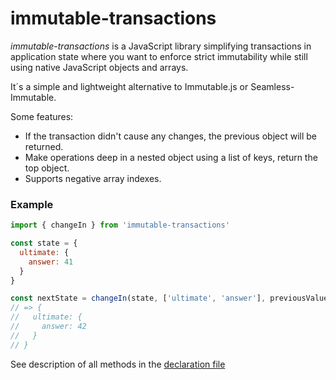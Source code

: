 # immutable-transactions

_immutable-transactions_ is a JavaScript library simplifying transactions in application state where you want to enforce strict immutability while still using native JavaScript objects and arrays.

It´s a simple and lightweight alternative to Immutable.js or Seamless-Immutable.

Some features:

- If the transaction didn't cause any changes, the previous object will be returned.
- Make operations deep in a nested object using a list of keys, return the top object.
- Supports negative array indexes.

### Example

```javascript
import { changeIn } from 'immutable-transactions'

const state = {
  ultimate: {
    answer: 41
  }
}

const nextState = changeIn(state, ['ultimate', 'answer'], previousValue => previousValue + 1)
// => {
//   ultimate: {
//     answer: 42
//   }
// }
```

See description of all methods in the [declaration file](./index.d.ts)